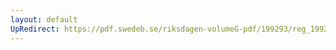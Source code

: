 ```yaml
---
layout: default
UpRedirect: https://pdf.swedeb.se/riksdagen-volumeG-pdf/199293/reg_199293/reg_199293_0105.pdf
---
```

